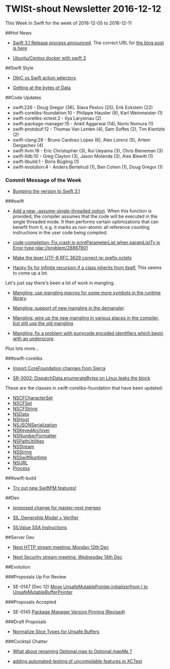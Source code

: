 # TWISt-shout Newsletter 2016-12-12
This Week In Swift for the week of 2016-12-05 to 2016-12-11

##Hot News

* [Swift 3.1 Release process announced](https://lists.swift.org/pipermail/swift-dev/Week-of-Mon-20161205/003682.html). The correct URL for [the blog post is here](https://swift.org/blog/swift-3-1-release-process/)

* [Ubuntu/Centos docker with swift 3](https://lists.swift.org/pipermail/swift-users/Week-of-Mon-20161212/004176.html)

##Swift Style

* [ObjC vs Swift action selectors](https://lists.swift.org/pipermail/swift-users/Week-of-Mon-20161205/004149.html)

* [Getting at the bytes of Data](https://lists.swift.org/pipermail/swift-users/Week-of-Mon-20161205/004161.html)

##Code Updates

* swift:226 - Doug Gregor (36), Slava Pestov (25), Erik Eckstein (22)
* swift-corelibs-foundation:10 - Philippe Hausler (9), Karl Weinmeister (1)
* swift-corelibs-xctest:2 - Ilya Laryionau (2)
* swift-package-manager:15 - Ankit Aggarwal (14), Norio Nomura (1)
* swift-protobuf:12 - Thomas Van Lenten (4), Sam Soffes (2), Tim Kientzle (2)
* swift-clang:28 - Bruno Cardoso Lopes (6), Alex Lorenz (5), Artem Dergachev (4)
* swift-llvm:16 - Eric Christopher (3), Rui Ueyama (3), Chris Bieneman (3)
* swift-lldb:10 - Greg Clayton (3), Jason Molenda (3), Alex Blewitt (1)
* swift-llbuild:1 - Boris Bügling (1)
* swift-evolution:4 - Anders Bertelrud (1), Ben Cohen (1), Doug Gregor (1)

### Commit Message of the Week

* [Bumping the version to Swift 3.1](http://github.com/apple/swift/commit/e1ce10f34a50dcfa54f1ceee963866c40519cc7e])

###swift

* [Add a new -assume-single-threaded option](http://github.com/apple/swift/commit/354fd29f312c02557a3ec8fe94afc3edcfa6adc7). When this function is provided, the compiler assumes that the code will be executed in the single threaded mode. It then performs certain optimizations that can benefit from it, e.g. it  marks as non-atomic all reference counting instructions in the user code being compiled.

* [code-completion: Fix crash in printParameterList when paramListTy is Error type rdar://problem/28867801](http://github.com/apple/swift/commit/528f38aadbe6a0ed66768113f78780dece1b3b21)

* [Make the lexer UTF-8 RFC 3629 correct re: prefix octets](http://github.com/apple/swift/commit/330c2d96e64941c9727c8ce98f43dd05b8783bb6)

* [Hacky fix for infinite recursion if a class inherits from itself.](http://github.com/apple/swift/commit/ddd19c62076ad7d6f3e1c243263dd70f756cad4c) This seems to come up a lot.
  
Let's just say there's been a lot of work in mangling.
  
* [Mangling: use mangling macros for some more symbols in the runtime library](http://github.com/apple/swift/commit/d93a9fd103f3b6598558e30014fc3838ae69eb17).

* [Mangling: support of new mangling in the demangler](http://github.com/apple/swift/commit/d03b55552414104dcbd63afa1f37acc77dbd49e7).

* [Mangling: wire up the new mangling in various places in the compiler, but still use the old mangling](http://github.com/apple/swift/commit/5ac0c5b9b79c4dc2a00dc8caa20b76f0b3a468db).

* [Mangling: fix a problem with punycode encoded identifiers which begin with an underscore](http://github.com/apple/swift/commit/e7489462de317a6adb44436eaba810b8ae110e0c).

Plus lots more...
  
###swift-corelibs

* [Import CoreFoundation changes from Sierra](http://github.com/apple/swift-corelibs-foundation/commit/a455cde38e06052385560d0a7c5aeb5a4991f844)

* [SR-3002: DispatchData.enumerateBytes on Linux leaks the block](http://github.com/apple/swift-corelibs-libdispatch/commit/a055ddb8e77b5ac2230fa38879484e78949d544f)

These are the classes in swift-corelibs-foundation that have been updated:

* [NSCFCharacterSet](https://github.com/apple/swift-corelibs-foundation/commits/master/Foundation/NSCFCharacterSet.swift)
* [NSCFSet](https://github.com/apple/swift-corelibs-foundation/commits/master/Foundation/NSCFSet.swift)
* [NSCFString](https://github.com/apple/swift-corelibs-foundation/commits/master/Foundation/NSCFString.swift)
* [NSData](https://github.com/apple/swift-corelibs-foundation/commits/master/Foundation/NSData.swift)
* [NSHost](https://github.com/apple/swift-corelibs-foundation/commits/master/Foundation/NSHost.swift)
* [NSJSONSerialization](https://github.com/apple/swift-corelibs-foundation/commits/master/Foundation/NSJSONSerialization.swift)
* [NSKeyedArchiver](https://github.com/apple/swift-corelibs-foundation/commits/master/Foundation/NSKeyedArchiver.swift)
* [NSNumberFormatter](https://github.com/apple/swift-corelibs-foundation/commits/master/Foundation/NSNumberFormatter.swift)
* [NSPathUtilities](https://github.com/apple/swift-corelibs-foundation/commits/master/Foundation/NSPathUtilities.swift)
* [NSStream](https://github.com/apple/swift-corelibs-foundation/commits/master/Foundation/NSStream.swift)
* [NSString](https://github.com/apple/swift-corelibs-foundation/commits/master/Foundation/NSString.swift)
* [NSSwiftRuntime](https://github.com/apple/swift-corelibs-foundation/commits/master/Foundation/NSSwiftRuntime.swift)
* [NSURL](https://github.com/apple/swift-corelibs-foundation/commits/master/Foundation/NSURL.swift)
* [Process](https://github.com/apple/swift-corelibs-foundation/commits/master/Foundation/Process.swift)

###swift-build

* [Try out new SwiftPM features!](https://lists.swift.org/pipermail/swift-build-dev/Week-of-Mon-20161205/000780.html)

##Dev

* [proposed change for master-next merges](https://lists.swift.org/pipermail/swift-dev/Week-of-Mon-20161205/003656.html)

* [SIL Ownership Model + Verifier](https://lists.swift.org/pipermail/swift-dev/Week-of-Mon-20161205/003648.html)

* [SILValue SSA Instructions](https://lists.swift.org/pipermail/swift-dev/Week-of-Mon-20161205/003633.html)

##Server Dev

* [Next HTTP stream meeting: Monday 12th Dec](https://lists.swift.org/pipermail/swift-server-dev/Week-of-Mon-20161205/000206.html)

* [Next Security stream meeting: Wednesday 14th Dec](https://lists.swift.org/pipermail/swift-server-dev/Week-of-Mon-20161205/000207.html)

##Evolution

###Proposals Up For Review

* SE-0147 (Dec 12) [Move UnsafeMutablePointer.initialize(from:) to UnsafeMutableBufferPointer](https://lists.swift.org/pipermail/swift-evolution-announce/2016-December/000304.html)

###Proposals Accepted

* SE-0145 [Package Manager Version Pinning (Revised)](https://lists.swift.org/pipermail/swift-evolution-announce/2016-December/000302.html)
  
###Draft Proposals

* [Normalize Slice Types for Unsafe Buffers](https://lists.swift.org/pipermail/swift-evolution/Week-of-Mon-20161128/029095.html)

###Cocktail Chatter

* [What about renaming Optional.map to	Optional.mapMe ?](https://lists.swift.org/pipermail/swift-evolution/Week-of-Mon-20161205/029259.html)

* [adding automated-testing of uncompilable features	in XCTest](https://lists.swift.org/pipermail/swift-evolution/Week-of-Mon-20161205/029390.html)
